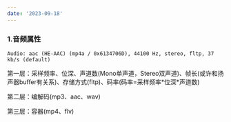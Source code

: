 ```yaml
---
date: '2023-09-18'
---
```


### 1.音频属性
```
Audio: aac (HE-AAC) (mp4a / 0x6134706D), 44100 Hz, stereo, fltp, 37 kb/s (default)
```
第一层：采样频率、位深、声道数(Mono单声道，Stereo双声道)、帧长(或许和扬声器buffer有关系)、存储方式(fltp)、码率(码率=采样频率\*位深\*声道数)

第二层：编解码(mp3、aac、wav)

第三层：容器(mp4、flv)





